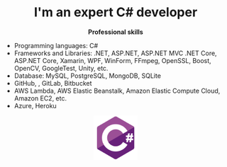 <h1 align="center">I'm an expert C# developer
</h1>

<p align="center">
 <strong>
  Professional skills
  </strong>
</p>

- Programming languages: C#
- Frameworks and Libraries: .NET, ASP.NET, ASP.NET MVC .NET Core, ASP.NET Core, Xamarin, WPF, WinForm, FFmpeg, OpenSSL, Boost, OpenCV, GoogleTest, Unity, etc.
- Database: MySQL, PostgreSQL, MongoDB, SQLite
- GitHub, , GitLab, Bitbucket
- AWS Lambda, AWS Elastic Beanstalk, Amazon Elastic Compute Cloud, Amazon EC2, etc.
- Azure, Heroku

<p align="center">
 
<img src="https://github.com/ilromali/ilromali/blob/main/csharp.svg" alt="csharp" width="100" height="100" />

</p>


